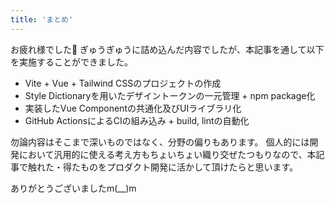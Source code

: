 ```yaml
---
title: 'まとめ'
---
```


お疲れ様でした🎉
ぎゅうぎゅうに詰め込んだ内容でしたが、本記事を通して以下を実施することができました。

- Vite + Vue + Tailwind CSSのプロジェクトの作成
- Style Dictionaryを用いたデザイントークンの一元管理 + npm package化
- 実装したVue Componentの共通化及びUIライブラリ化
- GitHub ActionsによるCIの組み込み + build, lintの自動化

勿論内容はそこまで深いものではなく、分野の偏りもあります。
個人的には開発において汎用的に使える考え方もちょいちょい織り交ぜたつもりなので、本記事で触れた・得たものをプロダクト開発に活かして頂けたらと思います。

ありがとうございましたm(\_\_)m

